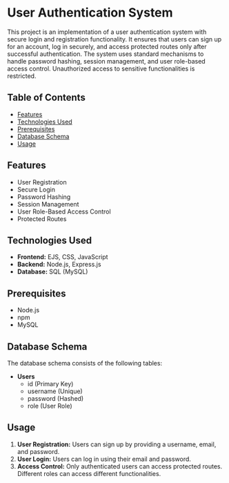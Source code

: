# User Authentication System

This project is an implementation of a user authentication system with secure login and registration functionality. It ensures that users can sign up for an account, log in securely, and access protected routes only after successful authentication. The system uses standard mechanisms to handle password hashing, session management, and user role-based access control. Unauthorized access to sensitive functionalities is restricted.

## Table of Contents

- [Features](#features)
- [Technologies Used](#technologies-used)
- [Prerequisites](#Prerequisites)
- [Database Schema](#database-schema)
- [Usage](#usage)

## Features

- User Registration
- Secure Login
- Password Hashing
- Session Management
- User Role-Based Access Control
- Protected Routes

## Technologies Used

- **Frontend:** EJS, CSS, JavaScript
- **Backend:** Node.js, Express.js
- **Database:** SQL (MySQL)


## Prerequisites

- Node.js
- npm
- MySQL

## Database Schema

The database schema consists of the following tables:

- **Users**
    - id (Primary Key)
    - username (Unique)
    - password (Hashed)
    - role (User Role)

## Usage

1. **User Registration:** Users can sign up by providing a username, email, and password.
2. **User Login:** Users can log in using their email and password.
3. **Access Control:** Only authenticated users can access protected routes. Different roles can access different functionalities.
